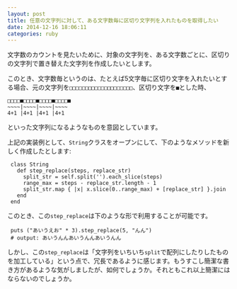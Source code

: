```yaml
---
layout: post
title: 任意の文字列に対して、ある文字数毎に区切り文字列を入れたものを取得したい
date: 2014-12-16 18:06:11
categories: ruby
---
```

<!-- {% raw %} -->
<p>文字数のカウントを見たいために、対象の文字列を、ある文字数ごとに、区切りの文字列で置き替えた文字列を作成したいとします。</p>

<p>このとき、文字数毎というのは、たとえば5文字毎に区切り文字を入れたいとする場合、元の文字列を<code>□□□□□□□□□□□□□□□□□□□□</code>、区切り文字を<code>■</code>とした時、</p>

<pre><code>□□□□■□□□□■□□□□■□□□□■
~~~~|~~~~|~~~~|~~~~
4+1 |4+1 |4+1 |4+1
</code></pre>

<p>といった文字列になるようなものを意図としています。</p>

<p>上記の実装例として、<code>String</code>クラスをオープンにして、下のようなメソッドを新しく作成したとします:</p>

<pre><code> class String
   def step_replace(steps, replace_str)
     split_str = self.split('').each_slice(steps)
     range_max = steps - replace_str.length - 1
     split_str.map { |x| x.slice(0..range_max) + [replace_str] }.join
   end
 end
</code></pre>

<p>このとき、この<code>step_replace</code>は下のような形で利用することが可能です。</p>

<pre><code> puts ("あいうえお" * 3).step_replace(5, "んん")
 # output: あいうんんあいうんんあいうんん
</code></pre>

<p>しかし、この<code>step_replace</code>は「文字列をいちいち<code>split</code>で配列にしたりしたものを加工している」という点で、冗長であるように感じます。もうすこし簡潔な書き方があるような気がしましたが、如何でしょうか。それともこれ以上簡潔にはならないのでしょうか。</p>
<!-- {% endraw %} -->
